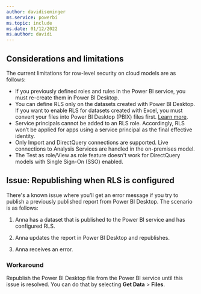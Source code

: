 ```yaml
---
author: davidiseminger
ms.service: powerbi
ms.topic: include
ms.date: 01/12/2022
ms.author: davidi
---
```


## Considerations and limitations

The current limitations for row-level security on cloud models are as follows:

* If you previously defined roles and rules in the Power BI service, you must re-create them in Power BI Desktop.
* You can define RLS only on the datasets created with Power BI Desktop. If you want to enable RLS for datasets created with Excel, you must convert your files into Power BI Desktop (PBIX) files first. [Learn more](../connect-data/desktop-import-excel-workbooks.md).
* Service principals cannot be added to an RLS role. Accordingly, RLS won’t be applied for apps using a service principal as the final effective identity.
* Only Import and DirectQuery connections are supported. Live connections to Analysis Services are handled in the on-premises model.
* The Test as role/View as role feature doesn't work for DirectQuery models with Single Sign-On (SSO) enabled.

## Issue: Republishing when RLS is configured

There's a known issue where you'll get an error message if you try to publish a previously published report from Power BI Desktop. The scenario is as follows:

1. Anna has a dataset that is published to the Power BI service and has configured RLS.

1. Anna updates the report in Power BI Desktop and republishes.

1. Anna receives an error.

### Workaround

Republish the Power BI Desktop file from the Power BI service until this issue is resolved. You can do that by selecting **Get Data** > **Files**.